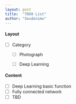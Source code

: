 ```yaml
---
layout: post
title:  "TODO List"
author: "Seudonimo"
---
```




#### Layout

- [ ] Category
  - [ ] Photograph
  - [ ] Deep Learning



#### Content

- [ ] Deep Learning basic function
- [ ] Fully connected network
- [ ] TBD